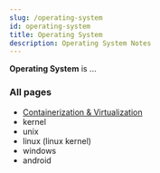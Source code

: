 ```yaml
---
slug: /operating-system
id: operating-system
title: Operating System
description: Operating System Notes
---
```


**Operating System** is ...

### All pages

- [Containerization & Virtualization](/operating-system/containerization-virtualization)
- kernel
- unix
- linux (linux kernel)
- windows
- android
